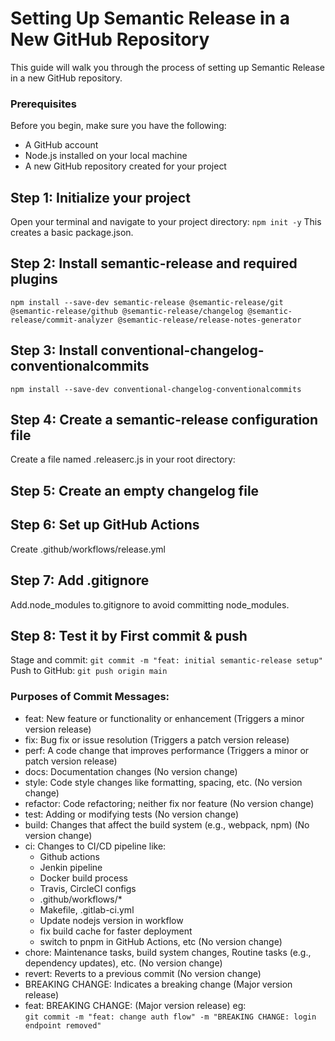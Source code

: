 # Setting Up Semantic Release in a New GitHub Repository

This guide will walk you through the process of setting up Semantic Release in a new GitHub repository.

### Prerequisites
Before you begin, make sure you have the following:

-   A GitHub account
-   Node.js installed on your local machine
-   A new GitHub repository created for your project

## Step 1: Initialize your project
Open your terminal and navigate to your project directory:
`npm init -y`
This creates a basic package.json.

## Step 2: Install semantic-release and required plugins
`npm install --save-dev semantic-release @semantic-release/git @semantic-release/github @semantic-release/changelog @semantic-release/commit-analyzer @semantic-release/release-notes-generator`

## Step 3: Install conventional-changelog-conventionalcommits
`npm install --save-dev conventional-changelog-conventionalcommits`

## Step 4: Create a semantic-release configuration file
Create a file named .releaserc.js in your root directory:

## Step 5: Create an empty changelog file

## Step 6: Set up GitHub Actions
Create .github/workflows/release.yml

## Step 7: Add .gitignore
Add.node_modules to.gitignore to avoid committing node_modules.

## Step 8: Test it by First commit & push
Stage and commit:
`git commit -m "feat: initial semantic-release setup"`
Push to GitHub:
`git push origin main`

### Purposes of Commit Messages:
-   feat: New feature or functionality or enhancement (Triggers a minor version release)
-   fix: Bug fix or issue resolution (Triggers a patch version release)
-   perf: A code change that improves performance (Triggers a minor or patch version release)
-   docs: Documentation changes (No version change)
-   style: Code style changes like formatting, spacing, etc. (No version change)
-   refactor: Code refactoring; neither fix nor feature (No version change)
-   test: Adding or modifying tests (No version change)
-   build: Changes that affect the build system (e.g., webpack, npm) (No version change)
-   ci: Changes to CI/CD pipeline like:
    - Github actions
    - Jenkin pipeline
    - Docker build process
    - Travis, CircleCI configs
    - .github/workflows/*
    - Makefile, .gitlab-ci.yml
    - Update nodejs version in workflow
    - fix build cache for faster deployment
    - switch to pnpm in GitHub Actions, etc (No version change)
-   chore: Maintenance tasks, build system changes, Routine tasks (e.g., dependency updates), etc. (No version change)
-   revert: Reverts to a previous commit (No version change)
-   BREAKING CHANGE: Indicates a breaking change (Major version release)
-   feat: BREAKING CHANGE: (Major version release) eg:<br>
`git commit -m "feat: change auth flow" -m "BREAKING CHANGE: login endpoint removed"`

